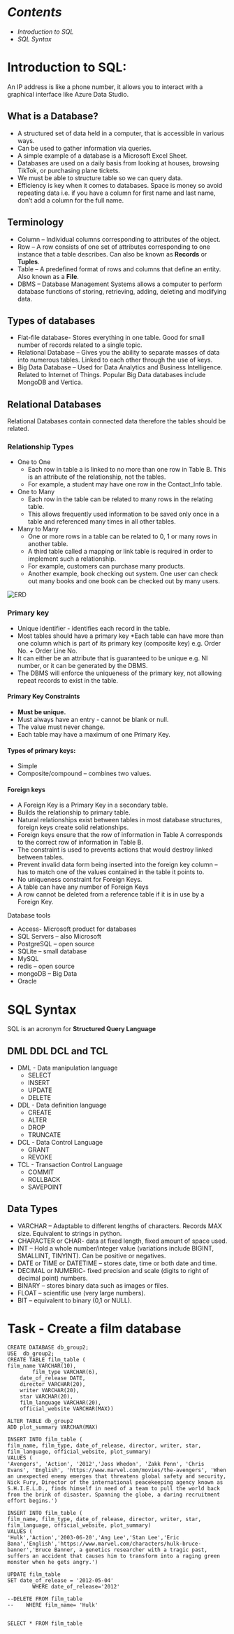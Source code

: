 # *Contents*
* *Introduction to SQL*
* *SQL Syntax*

# Introduction to SQL:
An IP address is like a phone number, it allows you to interact with a graphical interface like Azure Data Studio. 

## What is a Database?
* A structured set of data held in a computer, that is accessible in various ways.
* Can be used to gather information via queries. 
* A simple example of a database is a Microsoft Excel Sheet. 
* Databases are used on a daily basis from looking at houses, browsing TikTok, or purchasing plane tickets.
* We must be able to structure table so we can query data. 
* Efficiency is key when it comes to databases. Space is money so avoid repeating data i.e. if you have a column for first name and last name, don’t add a column for the full name. 

## Terminology 
* Column – Individual columns corresponding to attributes of the object. 
* Row – A row consists of one set of attributes corresponding to one instance that a table describes. Can also be known as **Records** or **Tuples**.
* Table – A predefined format of rows and columns that define an entity. Also known as a **File**. 
* DBMS – Database Management Systems allows a computer to perform database functions of storing, retrieving, adding, deleting and modifying data. 


## Types of databases
* Flat-file database- Stores everything in one table. Good for small number of records related to a single topic.
* Relational Database – Gives you the ability to separate masses of data into numerous tables. Linked to each other through the use of keys. 
* Big Data Database – Used for Data Analytics and Business Intelligence. Related to Internet of Things. Popular Big Data databases include MongoDB and Vertica. 

## Relational Databases
Relational Databases contain connected data therefore the tables should be related.  

### Relationship Types
* One to One
  * Each row in table a is linked to no more than one row in Table B. This is an attribute of the relationship, not the tables. 
  * For example, a student may have one row in the Contact_Info table.
* One to Many 
  * Each row in the table can be related to many rows in the relating table. 
  * This allows frequently used information to be saved only once in a table and referenced many times in all other tables.
* Many to Many
  * One or more rows in a table can be related to 0, 1 or many rows in another table. 
  * A third table called a mapping or link table is required in order to implement such a relationship. 
  * For example, customers can purchase many products.
  * Another example, book checking out system. One user can check out many books and one book can be checked out by many users.

![ERD](https://github.com/A-Ahmed100216/Eng74_Week2/blob/main/Images/ERD.png)
 
### Primary key
* Unique identifier - identifies each record in the table.
* Most tables should have a primary key
*Each table can have more than one column which is part of its primary key (composite key) e.g. Order No. + Order Line No. 
* It can either be an attribute that is guaranteed to be unique e.g. NI number, or it can be generated by the DBMS.
* The DBMS will enforce the uniqueness of the primary key, not allowing repeat records to exist in the table. 

#### Primary Key Constraints 
* **Must be unique.**
* Must always have an entry - cannot be blank or null.
* The value must never change.
* Each table may have a maximum of one Primary Key. 

#### Types of primary keys:
* Simple
* Composite/compound – combines two values.

#### Foreign keys 
* A Foreign Key is a Primary Key in a secondary table. 
* Builds the relationship to primary table.  
* Natural relationships exist between tables in most database structures, foreign keys create solid relationships.
* Foreign keys ensure that the row of information in Table A corresponds to the correct row of information in Table B.
* The constraint is used to prevents actions that would destroy linked between tables.
* Prevent invalid data form being inserted into the foreign key column – has to match one of the values contained in the table it points to.
* No uniqueness constraint for Foreign Keys.
* A table can have any number of Foreign Keys
* A row cannot be deleted from a reference table if it is in use by a Foreign Key. 

Database tools
* Access- Microsoft product for databases 
* SQL Servers – also Microsoft
* PostgreSQL – open source 
* SQLite – small database
* MySQL 
* redis – open source 
* mongoDB – Big Data 
* Oracle


# SQL Syntax 
SQL is an acronym for **Structured Query Language** 

## DML DDL DCL and TCL
* DML - Data manipulation language 
  * SELECT
  * INSERT
  * UPDATE
  * DELETE
* DDL - Data definition language 
  * CREATE
  * ALTER 
  * DROP
  * TRUNCATE
* DCL - Data Control Language 
  * GRANT 
  * REVOKE
* TCL - Transaction Control Language
  * COMMIT
  * ROLLBACK 
  * SAVEPOINT

## Data Types 
* VARCHAR – Adaptable to different lengths of characters. Records MAX size. Equivalent to strings in python. 
* CHARACTER or CHAR- data at fixed length, fixed amount of space used.
* INT – Hold a whole number/integer value (variations include BIGINT, SMALLINT, TINYINT). Can be positive or negatives.
 * DATE or TIME or DATETIME – stores date, time or both date and time. 
* DECIMAL or NUMERIC- fixed precision and scale (digits to right of decimal point) numbers.
* BINARY – stores binary data such as images or files.
* FLOAT – scientific use (very large numbers).
* BIT – equivalent to binary (0,1 or NULL).

# Task - Create a film database
```
CREATE DATABASE db_group2;
USE  db_group2;
CREATE TABLE film_table (
film_name VARCHAR(10),
        film_type VARCHAR(6),
  	date_of_release DATE,
	director VARCHAR(20),
	writer VARCHAR(20),
	star VARCHAR(20),
	film_language VARCHAR(20),
	official_website VARCHAR(MAX))

ALTER TABLE db_group2
ADD plot_summary VARCHAR(MAX)

INSERT INTO film_table (
film_name, film_type, date_of_release, director, writer, star, film_language, official_website, plot_summary)
VALUES (
'Avengers', 'Action', '2012','Joss Whedon', 'Zakk Penn', 'Chris Evans', 'English', 'https://www.marvel.com/movies/the-avengers', 'When an unexpected enemy emerges that threatens global safety and security, Nick Fury, Director of the international peacekeeping agency known as S.H.I.E.L.D., finds himself in need of a team to pull the world back from the brink of disaster. Spanning the globe, a daring recruitment effort begins.')

INSERT INTO film_table (
film_name, film_type, date_of_release, director, writer, star, film_language, official_website, plot_summary)
VALUES (
'Hulk','Action','2003-06-20','Ang Lee','Stan Lee','Eric Bana','English','https://www.marvel.com/characters/hulk-bruce-banner','Bruce Banner, a genetics researcher with a tragic past, suffers an accident that causes him to transform into a raging green monster when he gets angry.')

UPDATE film_table
SET date_of_release = '2012-05-04'
        WHERE date_of_release='2012'

--DELETE FROM film_table
--    WHERE film_name= 'Hulk'


SELECT * FROM film_table
```
